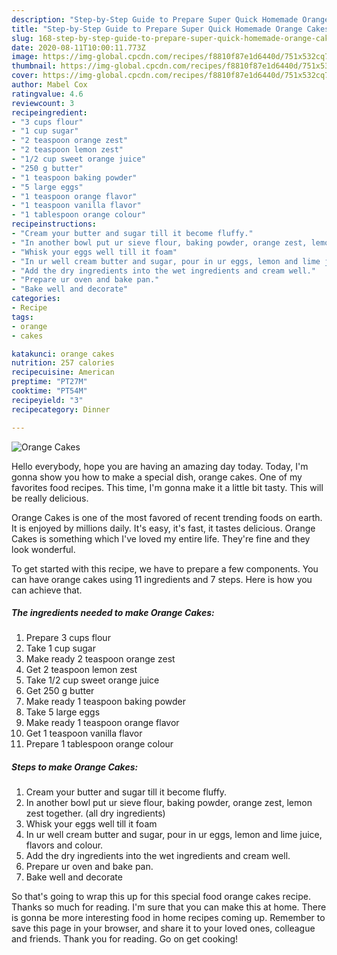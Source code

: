 ```yaml
---
description: "Step-by-Step Guide to Prepare Super Quick Homemade Orange Cakes"
title: "Step-by-Step Guide to Prepare Super Quick Homemade Orange Cakes"
slug: 168-step-by-step-guide-to-prepare-super-quick-homemade-orange-cakes
date: 2020-08-11T10:00:11.773Z
image: https://img-global.cpcdn.com/recipes/f8810f87e1d6440d/751x532cq70/orange-cakes-recipe-main-photo.jpg
thumbnail: https://img-global.cpcdn.com/recipes/f8810f87e1d6440d/751x532cq70/orange-cakes-recipe-main-photo.jpg
cover: https://img-global.cpcdn.com/recipes/f8810f87e1d6440d/751x532cq70/orange-cakes-recipe-main-photo.jpg
author: Mabel Cox
ratingvalue: 4.6
reviewcount: 3
recipeingredient:
- "3 cups flour"
- "1 cup sugar"
- "2 teaspoon orange zest"
- "2 teaspoon lemon zest"
- "1/2 cup sweet orange juice"
- "250 g butter"
- "1 teaspoon baking powder"
- "5 large eggs"
- "1 teaspoon orange flavor"
- "1 teaspoon vanilla flavor"
- "1 tablespoon orange colour"
recipeinstructions:
- "Cream your butter and sugar till it become fluffy."
- "In another bowl put ur sieve flour, baking powder, orange zest, lemon zest together. (all dry ingredients)"
- "Whisk your eggs well till it foam"
- "In ur well cream butter and sugar, pour in ur eggs, lemon and lime juice, flavors and colour."
- "Add the dry ingredients into the wet ingredients and cream well."
- "Prepare ur oven and bake pan."
- "Bake well and decorate"
categories:
- Recipe
tags:
- orange
- cakes

katakunci: orange cakes 
nutrition: 257 calories
recipecuisine: American
preptime: "PT27M"
cooktime: "PT54M"
recipeyield: "3"
recipecategory: Dinner

---
```



![Orange Cakes](https://img-global.cpcdn.com/recipes/f8810f87e1d6440d/751x532cq70/orange-cakes-recipe-main-photo.jpg)

Hello everybody, hope you are having an amazing day today. Today, I'm gonna show you how to make a special dish, orange cakes. One of my favorites food recipes. This time, I'm gonna make it a little bit tasty. This will be really delicious.

Orange Cakes is one of the most favored of recent trending foods on earth. It is enjoyed by millions daily. It's easy, it's fast, it tastes delicious. Orange Cakes is something which I've loved my entire life. They're fine and they look wonderful.




To get started with this recipe, we have to prepare a few components. You can have orange cakes using 11 ingredients and 7 steps. Here is how you can achieve that.

<!--inarticleads1-->

##### The ingredients needed to make Orange Cakes:

1. Prepare 3 cups flour
1. Take 1 cup sugar
1. Make ready 2 teaspoon orange zest
1. Get 2 teaspoon lemon zest
1. Take 1/2 cup sweet orange juice
1. Get 250 g butter
1. Make ready 1 teaspoon baking powder
1. Take 5 large eggs
1. Make ready 1 teaspoon orange flavor
1. Get 1 teaspoon vanilla flavor
1. Prepare 1 tablespoon orange colour




<!--inarticleads2-->

##### Steps to make Orange Cakes:

1. Cream your butter and sugar till it become fluffy.
1. In another bowl put ur sieve flour, baking powder, orange zest, lemon zest together. (all dry ingredients)
1. Whisk your eggs well till it foam
1. In ur well cream butter and sugar, pour in ur eggs, lemon and lime juice, flavors and colour.
1. Add the dry ingredients into the wet ingredients and cream well.
1. Prepare ur oven and bake pan.
1. Bake well and decorate




So that's going to wrap this up for this special food orange cakes recipe. Thanks so much for reading. I'm sure that you can make this at home. There is gonna be more interesting food in home recipes coming up. Remember to save this page in your browser, and share it to your loved ones, colleague and friends. Thank you for reading. Go on get cooking!

